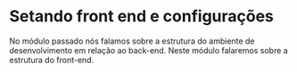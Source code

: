 # Setando front end e configurações

No módulo passado nós falamos sobre a estrutura do ambiente de desenvolvimento em relação ao back-end. Neste módulo falaremos sobre a estrutura do front-end.

